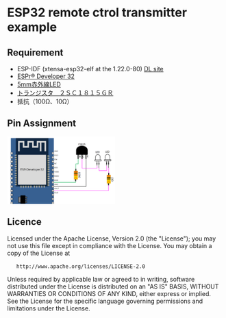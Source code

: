 # ESP32 remote ctrol transmitter example

## Requirement

* ESP-IDF (xtensa-esp32-elf at the 1.22.0-80) [DL site](https://dl.espressif.com/dl/xtensa-esp32-elf-linux64-1.22.0-80-g6c4433a-5.2.0.tar.gz)
* [ESPr® Developer 32](https://www.switch-science.com/catalog/3210/)
* [5mm赤外線LED](http://akizukidenshi.com/catalog/g/gI-03261/)
* [トランジスタ　２ＳＣ１８１５ＧＲ](http://akizukidenshi.com/catalog/g/gI-00881/)
* 抵抗（100Ω、10Ω）

## Pin Assignment

<img align="center" width="50%" src="./connect_info_transmitter.png" />

## Licence

   Licensed under the Apache License, Version 2.0 (the "License");
   you may not use this file except in compliance with the License.
   You may obtain a copy of the License at

       http://www.apache.org/licenses/LICENSE-2.0

   Unless required by applicable law or agreed to in writing, software
   distributed under the License is distributed on an "AS IS" BASIS,
   WITHOUT WARRANTIES OR CONDITIONS OF ANY KIND, either express or implied.
   See the License for the specific language governing permissions and
   limitations under the License.

